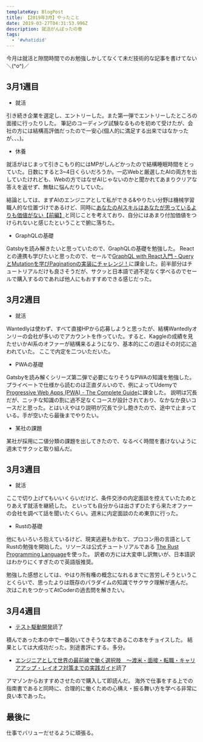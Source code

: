 ```yaml
---
templateKey: BlogPost
title: 【2019年3月】やったこと
date: 2019-03-27T04:31:53.996Z
description: 就活がんばったの巻
tags:
  - '#whatidid'
---
```

今月は就活と隙間時間でのお勉強しかしてなくて未だ技術的な記事を書けてない＼(^o^)／

## 3月1週目

* 就活

引き続き企業を選定し、エントリーした。また第一弾でエントリーしたところの面接に行ったりした。
筆記のコーディング試験なるものを初めて受けたが、会社の方には結構高評価だったので一安心(個人的に満足する出来ではなかったが、、、)。

* 休養

就活がはじまって引きこもり的にはMPがしんどかったので結構睡眠時間をとっていた。日数にすると3~4日くらいだろうか。一応Webと厳選したAIの両方を出していたけれども、Webの方ではなぜAIじゃないのかと聞かれてあまりクリアな答えを返せず、無駄に悩んだりしていた。

結論としては、まずAIのエンジニアとして私ができる&やりたい分野は機械学習職人的な位置づけであるけど、同時に[あなたのAIスキルはあなたが思っているよりも価値がない【前編】](http://ainow.ai/2019/03/13/164123/)と同じことを考えており、自分にはあまり付加価値をつけられないと感じたということで腑に落ちた。

* GraphQLの基礎

Gatsbyを読み解きたいと思っていたので、GraphQLの基礎を勉強した。
Reactとの連携も学びたいと思ったので、セールで[GraphQL with React入門 - QueryとMutationを学びPaginationの実装にチャレンジ！](https://www.udemy.com/graphql-with-react/learn/v4/overview)に課金した。前半部分はチュートリアルだけも良さそうだが、サクッと日本語で過不足なく学べるのでセールで購入するのであれば他人にもおすすめできる感じだった。

## 3月2週目

* 就活

Wantedlyは使わず、すべて直接HPから応募しようと思ったが、結構Wantedlyオンリーの会社が多いのでアカウントを作っていた。すると、Kaggleの成績を見たせいかAI系のオファーが結構来るようになり、基本的にこの週はその対応に追われていた。
ここで内定を二ついただいた。

* PWAの基礎

Gatsbyを読み解くシリーズ第二弾で必要になりそうなPWAの知識を勉強した。プライベートで仕様から読むのは正直ダルいので、例によってUdemyで
[Progressive Web Apps (PWA) - The Complete Guide](https://www.udemy.com/progressive-web-app-pwa-the-complete-guide/learn/v4/t/lecture/7824390?start=135)に課金した。
説明は冗長だが、ニッチな知識の割に過不足なくコースが設計されており、なかなか良いコースだと思った。とはいえやはり説明が冗長で少し飽きたので、途中で止まっている。手が空いたら最後までやりたい。

* 某社の課題

某社が採用に二値分類の課題を出してきたので、なるべく時間を書けないように週末でサクッと取り組んだ。

## 3月3週目

* 就活

ここで切り上げてもいいくらいだけど、条件交渉の内定面談を控えていたためとりあえず就活を継続した。
といっても自分からは出さずひたすら来たオファーの会社を調べて話を聞いたくらい。週末に内定面談のため東京に行った。

* Rustの基礎

他にもいろいろ抱えているけど、現実逃避もかねて、プロコン用の言語としてRustの勉強を開始した。リソースは公式チュートリアルである
[The Rust Programming Language](https://doc.rust-lang.org/book/foreword.html)を使った。
訳者の方には大変申し訳無いが、日本語訳はわかりにくすぎたので英語版推奨。

勉強した感想としては、やはり所有権の概念になれるまでに苦労しそうということくらいで、思ったよりは既存のパラダイムの知識でサクサク理解が進んだ。
次はこれをつかってAtCoderの過去問を解きたい。

## 3月4週目

* [テスト駆動開発](https://www.amazon.co.jp/dp/B077D2L69C/ref=cm_sw_r_tw_dp_U_x_6QhNCbAF44YXE)読了

積んであった本の中で一番効いてきそうな本であるこの本をチョイスした。
結果としては大成功だった。別途書評にする。多分。

* [エンジニアとして世界の最前線で働く選択肢　～渡米・面接・転職・キャリアアップ・レイオフ対策までの実践ガイド](https://www.amazon.co.jp/dp/B01626P712/ref=cm_sw_r_tw_dp_U_x_zUhNCb09Y2YM1)読了

アマゾンからおすすめさせたので購入して即読んだ。
海外で仕事をする上での指南書であると同時に、合理的に働くための心構え・振る舞い方を学べる非常に良い本であった。

## 最後に
仕事でバリューだせるように頑張る。
